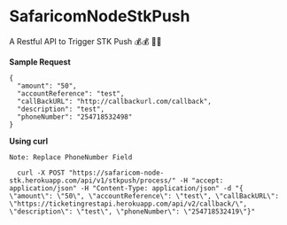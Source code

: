 # SafaricomNodeStkPush
A Restful API to Trigger STK Push 💰💰 🤑🤑

**Sample Request**
  
  ``` 
  {
    "amount": "50",
    "accountReference": "test",
    "callBackURL": "http://callbackurl.com/callback",
    "description": "test",
    "phoneNumber": "254718532498"
  }       
  ```
**Using curl**  

```
Note: Replace PhoneNumber Field

  curl -X POST "https://safaricom-node-stk.herokuapp.com/api/v1/stkpush/process/" -H "accept: application/json" -H "Content-Type: application/json" -d "{ \"amount\": \"50\", \"accountReference\": \"test\", \"callBackURL\": \"https://ticketingrestapi.herokuapp.com/api/v2/callback/\", \"description\": \"test\", \"phoneNumber\": \"254718532419\"}"   

```